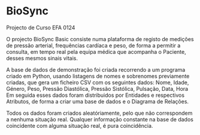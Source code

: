 # BioSync
Projecto de Curso EFA 0124

O projecto BioSync Basic consiste numa plataforma de registo de medições de pressão arterial, frequências cardíaca e peso, de forma a permitir a consulta, em tempo real pela equipa médica que acompanha o Paciente, desses mesmos sinais vitais.

A base de dados de demonstração foi criada recorrendo a um programa criado em Python, usando listagens de nomes e sobrenomes previamente criadas, que gera um ficheiro CSV com os seguintes dados:
  Nome, Idade, Género, Peso, Pressão Diastólica, Pressão Sistólica, Pulsação, Data, Hora
Em seguida esses dados foram distribuidos por Entidades e respectivos Atributos, de forma a criar uma base de dados e o Diagrama de Relações.

Todos os dados foram criados aleatóriamente, pelo que não correspondem a nenhuma situação real. Qualquer informação constante na base de dados coincidente com alguma situação real, é pura coincidência.
